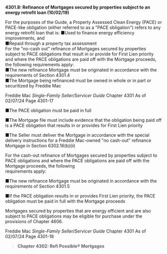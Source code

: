 **4301.8: Refinance of Mortgages secured by properties subject to an
energy retrofit loan (10/02/19)**

For the purposes of the Guide, a Property Assessed Clean Energy (PACE)
or PACE-like obligation (either referred to as a "PACE obligation")
refers to any energy retrofit loan that is: ■Used to finance energy
efficiency improvements, and\
■Repaid through a property tax assessment\
For the "no-cash out" refinance of Mortgages secured by properties
subject to PACE obligations that result in or provide for First Lien
priority and where the PACE obligations are paid off with the Mortgage
proceeds, the following requirements apply:\
■The new refinance Mortgage must be originated in accordance with the
requirements of Section 4301.4\
■The Mortgage being refinanced must be owned in whole or in part or
securitized by Freddie Mac

Freddie Mac *Single-Family Seller/Servicer Guide* Chapter 4301 As of
02/07/24 Page 4301-17

■The PACE obligation must be paid in full

■The Mortgage file must include evidence that the obligation being paid
off is a PACE obligation that results in or provides for First Lien
priority

■The Seller must deliver the Mortgage in accordance with the special
delivery instructions for a Freddie Mac-owned "no cash-out" refinance
Mortgage in Section 6302.16(b)(ii)

For the cash-out refinance of Mortgages secured by properties subject to
PACE obligations and where the PACE obligations are paid off with the
Mortgage proceeds, the following\
requirements apply:

■The new refinance Mortgage must be originated in accordance with the
requirements of Section 4301.5

■If the PACE obligation results in or provides First Lien priority, the
PACE obligation must be paid in full with the Mortgage proceeds

Mortgages secured by properties that are energy efficient and are also
subject to PACE obligations may be eligible for purchase under the
provisions of Chapter 4606.

Freddie Mac *Single-Family Seller/Servicer Guide* Chapter 4301 As of
02/07/24 Page 4301-18

> **Chapter 4302: Refi Possible® Mortgages**
>
>